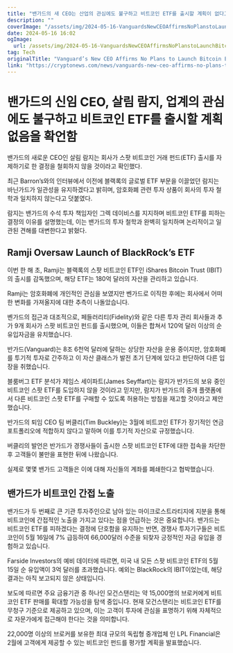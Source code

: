 ```yaml
---
title: "밴가드의 새 CEO는 산업의 관심에도 불구하고 비트코인 ETF를 출시할 계획이 없다고 확인했습니다"
description: ""
coverImage: "/assets/img/2024-05-16-VanguardsNewCEOAffirmsNoPlanstoLaunchBitcoinETFDespiteIndustryInterest_thumbnail.png"
date: 2024-05-16 16:02
ogImage: 
  url: /assets/img/2024-05-16-VanguardsNewCEOAffirmsNoPlanstoLaunchBitcoinETFDespiteIndustryInterest_thumbnail.png
tag: Tech
originalTitle: "Vanguard’s New CEO Affirms No Plans to Launch Bitcoin ETF Despite Industry Interest"
link: "https://cryptonews.com/news/vanguards-new-ceo-affirms-no-plans-to-launch-bitcoin-etf-despite-industry-interest.htm"
---
```



# 밴가드의 신임 CEO, 살림 람지, 업계의 관심에도 불구하고 비트코인 ETF를 출시할 계획 없음을 확언함

밴가드의 새로운 CEO인 살림 람지는 회사가 스팟 비트코인 거래 펀드(ETF) 출시를 자제하기로 한 결정을 철회하지 않을 것이라고 확인했다.

최근 Barron’s와의 인터뷰에서 이전에 블랙록의 글로벌 ETF 부문을 이끌었던 람지는 바닌가드가 일관성을 유지하겠다고 밝히며, 암호화폐 관련 투자 상품이 회사의 투자 철학과 일치하지 않는다고 덧붙였다.

람지는 밴가드의 수석 투자 책임자인 그렉 데이비스를 지지하며 비트코인 ETF를 피하는 결정의 이유를 설명했는데, 이는 밴가드의 투자 철학과 완벽히 일치하며 논리적이고 일관된 견해를 대변한다고 밝혔다.

<div class="content-ad"></div>

## Ramji Oversaw Launch of BlackRock’s ETF

이번 한 해 초, Ramji는 블랙록의 스팟 비트코인 ETF인 iShares Bitcoin Trust (IBIT)의 출시를 감독했으며, 해당 ETF는 180억 달러의 자산을 관리하고 있습니다.

Ramji는 암호화폐에 개인적인 관심을 보였지만 벤가드로 이직한 후에는 회사에서 어떠한 변화를 가져올지에 대한 추측이 나돌았습니다.

벤가드의 접근과 대조적으로, 페들러리티(Fidelity)와 같은 다른 투자 관리 회사들과 추가 9개 회사가 스팟 비트코인 펀드를 출시했으며, 이들은 합쳐서 120억 달러 이상의 순 유입자금을 유치했습니다.

<div class="content-ad"></div>

반가드(Vanguard)는 8조 6천억 달러에 달하는 상당한 자산을 운용 중이지만, 암호화폐를 투기적 투자로 간주하고 이 자산 클래스가 발전 초기 단계에 있다고 판단하여 다른 입장을 취했습니다.

블룸버그 ETF 분석가 제임스 세이파트(James Seyffart)는 람지가 반가드의 보유 중인 비트코인 스팟 ETF를 도입하지 않을 것이라고 믿지만, 람지가 반가드의 중개 플랫폼에서 다른 비트코인 스팟 ETF를 구매할 수 있도록 허용하는 방침을 재고할 것이라고 제안했습니다.

반가드의 퇴임 CEO 팀 버클리(Tim Buckley)는 3월에 비트코인 ETF가 장기적인 연금 포트폴리오에 적합하지 않다고 말하며 이를 투기적 자산으로 규정했습니다.

버클리의 발언은 반가드가 경쟁사들이 출시한 스팟 비트코인 ETF에 대한 접속을 차단한 후 고객들이 불만을 표현한 뒤에 나왔습니다.

<div class="content-ad"></div>

실제로 몇몇 밴가드 고객들은 이에 대해 자신들의 계좌를 폐쇄한다고 협박했습니다.

## 밴가드가 비트코인 간접 노출

밴가드가 두 번째로 큰 기관 투자주인으로 남아 있는 마이크로스트라티지에 지분을 통해 비트코인에 간접적인 노출을 가지고 있다는 점을 언급하는 것은 중요합니다.
밴가드는 비트코인 ETF를 피하겠다는 결정에 단호함을 유지하는 반면, 경쟁사 투자기구들은 비트코인이 5월 16일에 7% 급등하여 66,000달러 수준을 되찾자 긍정적인 자금 유입을 경험하고 있습니다.

<div class="content-ad"></div>

Farside Investors의 예비 데이터에 따르면, 미국 내 모든 스팟 비트코인 ETF의 5월 15일 순 유입액이 3억 달러를 초과했습니다. 예외는 BlackRock의 IBIT이었는데, 해당 결과는 아직 보고되지 않은 상태입니다.

보도에 따르면 주요 금융기관 중 하나인 모건스탠리는 약 15,000명의 브로커에게 비트코인 ETF 판매를 확대할 가능성을 탐색 중입니다. 현재 모건스탠리는 비트코인 ETF를 무청구 기준으로 제공하고 있으며, 이는 고객이 투자에 관심을 표명하기 위해 자체적으로 자문가에게 접근해야 한다는 것을 의미합니다.

22,000명 이상의 브로커를 보유한 최대 규모의 독립형 중개업체 인 LPL Financial은 2월에 고객에게 제공할 수 있는 비트코인 펀드를 평가할 계획을 발표했습니다.